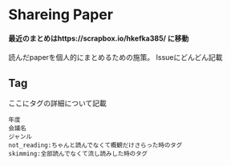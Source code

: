 # Shareing Paper

#### 最近のまとめはhttps://scrapbox.io/hkefka385/ に移動

読んだpaperを個人的にまとめるための施策。
Issueにどんどん記載


## Tag

ここにタグの詳細について記載
```tag
年度
会議名
ジャンル
not_reading:ちゃんと読んでなくて概観だけさらった時のタグ
skimming:全部読んでなくて流し読みした時のタグ
```

